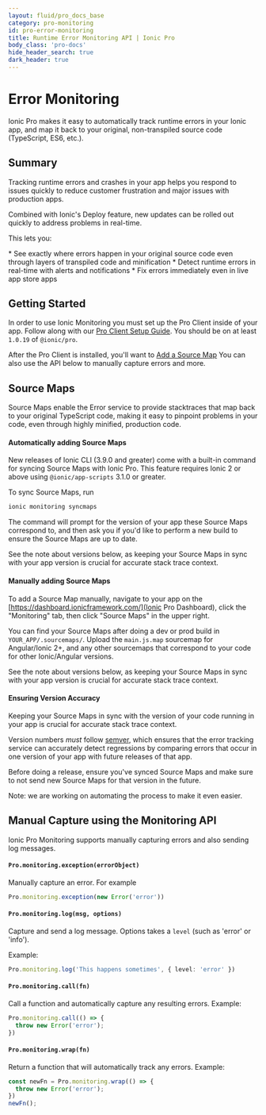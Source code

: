 ```yaml
---
layout: fluid/pro_docs_base
category: pro-monitoring
id: pro-error-monitoring
title: Runtime Error Monitoring API | Ionic Pro
body_class: 'pro-docs'
hide_header_search: true
dark_header: true
---
```


# Error Monitoring

Ionic Pro makes it easy to automatically track runtime errors in your Ionic app, and map it back to your original, non-transpiled source code (TypeScript, ES6, etc.).

## Summary

Tracking runtime errors and crashes in your app helps you respond to issues quickly to reduce customer frustration and major issues with production apps.

Combined with Ionic's Deploy feature, new updates can be rolled out quickly to address problems in real-time.

This lets you:

<div class="condensed" markdown="1">
* See exactly where errors happen in your original source code even through layers of transpiled code and minification
* Detect runtime errors in real-time with alerts and notifications
* Fix errors immediately even in live app store apps
</div>

## Getting Started

In order to use Ionic Monitoring you must set up the Pro Client inside of your app. Follow along with our [Pro Client Setup Guide](/docs/pro/basics/getting-started/#pro-client-setup). You should be on at least `1.0.19` of `@ionic/pro`.

After the Pro Client is installed, you'll want to [Add a Source Map](#source-maps) You can also use the API below to manually capture errors and more.

## Source Maps

Source Maps enable the Error service to provide stacktraces that map back
to your original TypeScript code, making it easy to pinpoint problems
in your code, even through highly minified, production code.

#### Automatically adding Source Maps

New releases of Ionic CLI (3.9.0 and greater) come with a built-in command for syncing Source Maps with Ionic Pro. This feature requires Ionic 2 or above using `@ionic/app-scripts` 3.1.0 or greater.

To sync Source Maps, run

```bash
ionic monitoring syncmaps
```

The command will prompt for the version of your app these Source Maps correspond to, and then ask you if you'd like to perform a new build to ensure the Source Maps are up to date.

See the note about versions below, as keeping your Source Maps in sync with your app version is crucial for accurate stack trace context.

#### Manually adding Source Maps

To add a Source Map manually, navigate to your app on the [https://dashboard.ionicframework.com/](Ionic Pro Dashboard), click the "Monitoring" tab,
then click "Source Maps" in the upper right.

You can find your Source Maps after doing a dev or prod build in `YOUR_APP/.sourcemaps/`. Upload the `main.js.map` sourcemap for Angular/Ionic 2+, and any other sourcemaps that correspond to your code for other Ionic/Angular versions.

See the note about versions below, as keeping your Source Maps in sync with your app version is crucial for accurate stack trace context.

#### Ensuring Version Accuracy

Keeping your Source Maps in sync with the version of your code running in your app is crucial for accurate stack trace context.

Version numbers _must_ follow [semver](http://semver.org/), which ensures that the error tracking service can accurately detect regressions by comparing errors that occur in one version of your app with future releases of that app.

Before doing a release, ensure you've synced Source Maps and make sure to not send new Source Maps for that version in the future.

Note: we are working on automating the process to make it even easier.

## Manual Capture using the Monitoring API

Ionic Pro Monitoring supports manually capturing errors and also sending log messages.

#### `Pro.monitoring.exception(errorObject)`

Manually capture an error. For example

```typescript
Pro.monitoring.exception(new Error('error'))
```

#### `Pro.monitoring.log(msg, options)`

Capture and send a log message. Options takes a `level` (such as 'error' or 'info').

Example:

```typescript
Pro.monitoring.log('This happens sometimes', { level: 'error' })
```

#### `Pro.monitoring.call(fn)`

Call a function and automatically capture any resulting errors. Example:

```typescript
Pro.monitoring.call(() => {
  throw new Error('error');
})
```

#### `Pro.monitoring.wrap(fn)`

Return a function that will automatically track any errors. Example:

```typescript
const newFn = Pro.monitoring.wrap(() => {
  throw new Error('error');
})
newFn();
```
